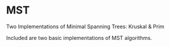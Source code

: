 MST
===

Two Implementations of Minimal Spanning Trees: Kruskal & Prim

Included are two basic implementations of MST algorithms.


